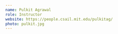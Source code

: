 ```yaml
---
name: Pulkit Agrawal
role: Instructor
website: https://people.csail.mit.edu/pulkitag/
photo: pulkit.jpg
---
```


